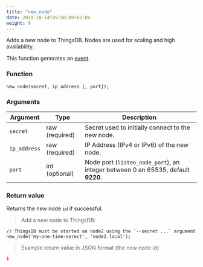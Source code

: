 ```yaml
---
title: "new_node"
date: 2019-10-14T09:50:09+02:00
weight: 9
---
```


Adds a new node to ThingsDB. Nodes are used for scaling and high availability.


This function generates an [event](../../events).

### Function
`new_node(secret, ip_address [, port]);`


### Arguments
Argument | Type | Description
-------- | ---- | -----------
`secret` | raw (required) | Secret used to initially connect to the new node.
`ip_address` | raw (required) | IP Address (IPv4 or IPv6) of the new node.
`port` | int (optional) | Node port (`listen_node_port`), an integer between 0 an 65535, default **9220**.


### Return value
Returns the new node `id` if successful.

> Add a new node to ThingsDB:

```thingsdb,syntax_only,@t
// ThingsDB must be started on node2 using the `--secret ...` argument
new_node('my-one-time-serect', 'node2.local');
```

> Example return value in JSON format (the new node id)

```json
1
```
